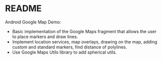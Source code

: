 # README #

Android Google Map Demo:
 - Basic implementation of the Google Maps fragment that allows the user to place markers and draw lines.
 - Implement location services, map overlays, drawing on the map, adding custom and standard markers, find distance of polylines.
 - Use Google Maps Utils library to add spherical utils.
